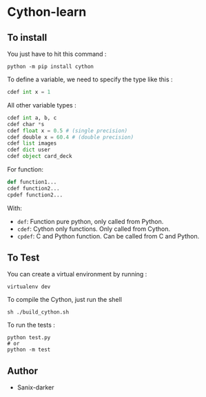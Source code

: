 # Cython-learn

## To install

You just have to hit this command :
```shell-script
python -m pip install cython
```

To define a variable, we need to specify the type like this :
```python
cdef int x = 1
```

All other variable types :
```python
cdef int a, b, c
cdef char *s
cdef float x = 0.5 # (single precision)
cdef double x = 60.4 # (double precision)
cdef list images
cdef dict user 
cdef object card_deck
```

For function:

```python
def function1...
cdef function2...
cpdef function2...
```

With:

- `def`: Function pure python, only called from Python.
- `cdef`: Cython only functions. Only called from Cython.
- `cpdef`: C and Python function. Can be called from C and Python.

## To Test

You can create a virtual environment by running : 
```shell-script
virtualenv dev
```

To compile the Cython, just run the shell
```shell-script
sh ./build_cython.sh
```

To run the tests :
```shell-script
python test.py
# or
python -m test
```

## Author

- Sanix-darker